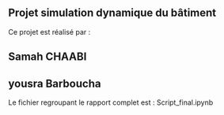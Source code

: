 ## Projet simulation dynamique du bâtiment 
Ce projet est réalisé par : 
## Samah CHAABI 
## yousra Barboucha 

Le fichier regroupant le rapport complet est : Script_final.ipynb
